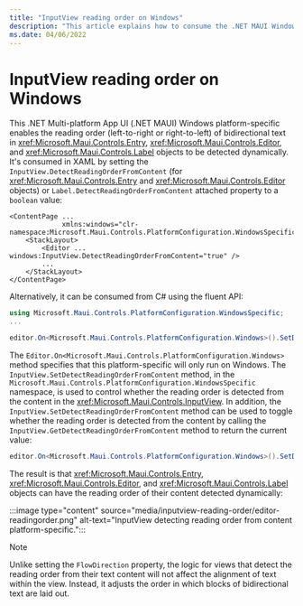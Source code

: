 ```yaml
---
title: "InputView reading order on Windows"
description: "This article explains how to consume the .NET MAUI Windows platform-specific that enables the reading order of bidirectional text to be detected dynamically."
ms.date: 04/06/2022
---
```


# InputView reading order on Windows

This .NET Multi-platform App UI (.NET MAUI) Windows platform-specific enables the reading order (left-to-right or right-to-left) of bidirectional text in <xref:Microsoft.Maui.Controls.Entry>, <xref:Microsoft.Maui.Controls.Editor>, and <xref:Microsoft.Maui.Controls.Label> objects to be detected dynamically. It's consumed in XAML by setting the `InputView.DetectReadingOrderFromContent` (for <xref:Microsoft.Maui.Controls.Entry> and <xref:Microsoft.Maui.Controls.Editor> objects) or `Label.DetectReadingOrderFromContent` attached property to a `boolean` value:

```xaml
<ContentPage ...
             xmlns:windows="clr-namespace:Microsoft.Maui.Controls.PlatformConfiguration.WindowsSpecific;assembly=Microsoft.Maui.Controls">
    <StackLayout>
        <Editor ... windows:InputView.DetectReadingOrderFromContent="true" />
        ...
    </StackLayout>
</ContentPage>
```

Alternatively, it can be consumed from C# using the fluent API:

```csharp
using Microsoft.Maui.Controls.PlatformConfiguration.WindowsSpecific;
...

editor.On<Microsoft.Maui.Controls.PlatformConfiguration.Windows>().SetDetectReadingOrderFromContent(true);
```

The `Editor.On<Microsoft.Maui.Controls.PlatformConfiguration.Windows>` method specifies that this platform-specific will only run on Windows. The `InputView.SetDetectReadingOrderFromContent` method, in the `Microsoft.Maui.Controls.PlatformConfiguration.WindowsSpecific` namespace, is used to control whether the reading order is detected from the content in the <xref:Microsoft.Maui.Controls.InputView>. In addition, the `InputView.SetDetectReadingOrderFromContent` method can be used to toggle whether the reading order is detected from the content by calling the `InputView.GetDetectReadingOrderFromContent` method to return the current value:

```csharp
editor.On<Microsoft.Maui.Controls.PlatformConfiguration.Windows>().SetDetectReadingOrderFromContent(!editor.On<Microsoft.Maui.Controls.PlatformConfiguration.Windows>().GetDetectReadingOrderFromContent());
```

The result is that <xref:Microsoft.Maui.Controls.Entry>, <xref:Microsoft.Maui.Controls.Editor>, and <xref:Microsoft.Maui.Controls.Label> objects can have the reading order of their content detected dynamically:

:::image type="content" source="media/inputview-reading-order/editor-readingorder.png" alt-text="InputView detecting reading order from content platform-specific.":::

> [!NOTE]
> Unlike setting the `FlowDirection` property, the logic for views that detect the reading order from their text content will not affect the alignment of text within the view. Instead, it adjusts the order in which blocks of bidirectional text are laid out.

